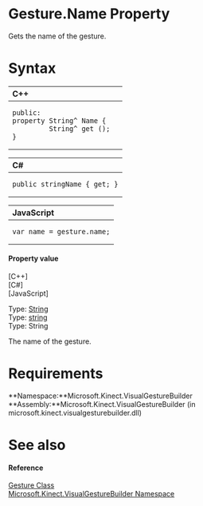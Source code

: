 Gesture.Name Property  
=====================  

Gets the name of the gesture. <span id="syntaxSection"></span>

Syntax  
======  

<table>
<colgroup>
<col width="100%" />
</colgroup>
<thead>
<tr class="header">
<th align="left">C++</th>
</tr>
</thead>
<tbody>
<tr class="odd">
<td align="left"><pre><code>public:  
property String^ Name {  
         String^ get ();  
}</code></pre></td>
</tr>
</tbody>
</table>

<table>
<colgroup>
<col width="100%" />
</colgroup>
<thead>
<tr class="header">
<th align="left">C#</th>
</tr>
</thead>
<tbody>
<tr class="odd">
<td align="left"><pre><code>public stringName { get; }</code></pre></td>
</tr>
</tbody>
</table>

<table>
<colgroup>
<col width="100%" />
</colgroup>
<thead>
<tr class="header">
<th align="left">JavaScript</th>
</tr>
</thead>
<tbody>
<tr class="odd">
<td align="left"><pre><code>var name = gesture.name;</code></pre></td>
</tr>
</tbody>
</table>

<span id="ID4ER"></span>
#### Property value  

[C++]   
 [C\#]   
 [JavaScript]   

Type: [String](http://msdn.microsoft.com/en-us/library/hh755812.aspx)  
Type: [string](http://msdn.microsoft.com/en-us/library/system.string.aspx)  
Type: String  

The name of the gesture.  

<span id="requirements"></span>

Requirements  
============  

**Namespace:**Microsoft.Kinect.VisualGestureBuilder  
**Assembly:**Microsoft.Kinect.VisualGestureBuilder (in microsoft.kinect.visualgesturebuilder.dll)  

<span id="ID4E3"></span>

See also  
========  

<span id="ID4E5"></span>
#### Reference  

[Gesture Class](../../Gesture_Class.md)  
 [Microsoft.Kinect.VisualGestureBuilder Namespace](../../../Kinect.VisualGestureBuilder.md)  



<!--Please do not edit the data in the comment block below.-->
<!--
TOCTitle : Name Property
RLTitle : Gesture.Name Property
KeywordK : Name property
KeywordK : Gesture.Name property
KeywordF : Microsoft.Kinect.VisualGestureBuilder.Gesture.Name
KeywordF : Gesture.Name
KeywordF : Name
KeywordF : Microsoft.Kinect.VisualGestureBuilder.Gesture.Name
KeywordA : P:Microsoft.Kinect.VisualGestureBuilder.Gesture.Name
AssetID : P:Microsoft.Kinect.VisualGestureBuilder.Gesture.Name
Locale : en-us
CommunityContent : 1
APIType : Managed
APILocation : microsoft.kinect.visualgesturebuilder.dll
APIName : Microsoft.Kinect.VisualGestureBuilder.Gesture.Name
TargetOS : Windows
TopicType : kbSyntax
DevLang : VB
DevLang : CSharp
DevLang : JavaScript
DevLang : C++
DocSet : K4Wv2
ProjType : K4Wv2Proj
Technology : Kinect for Windows
Product : Kinect for Windows SDK v2
productversion : 20
-->
